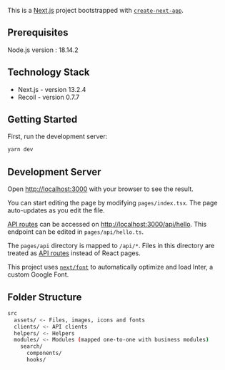 This is a [Next.js](https://nextjs.org/) project bootstrapped with [`create-next-app`](https://github.com/vercel/next.js/tree/canary/packages/create-next-app).

## Prerequisites

Node.js version : 18.14.2

## Technology Stack

- Next.js - version 13.2.4 
- Recoil - version 0.7.7

## Getting Started

First, run the development server:

```bash
yarn dev
```

## Development Server

Open [http://localhost:3000](http://localhost:3000) with your browser to see the result.

You can start editing the page by modifying `pages/index.tsx`. The page auto-updates as you edit the file.

[API routes](https://nextjs.org/docs/api-routes/introduction) can be accessed on [http://localhost:3000/api/hello](http://localhost:3000/api/hello). This endpoint can be edited in `pages/api/hello.ts`.

The `pages/api` directory is mapped to `/api/*`. Files in this directory are treated as [API routes](https://nextjs.org/docs/api-routes/introduction) instead of React pages.

This project uses [`next/font`](https://nextjs.org/docs/basic-features/font-optimization) to automatically optimize and load Inter, a custom Google Font.

## Folder Structure

```bash
src
  assets/ <- Files, images, icons and fonts
  clients/ <- API clients
  helpers/ <- Helpers
  modules/ <- Modules (mapped one-to-one with business modules)
    search/
      components/
      hooks/
```
